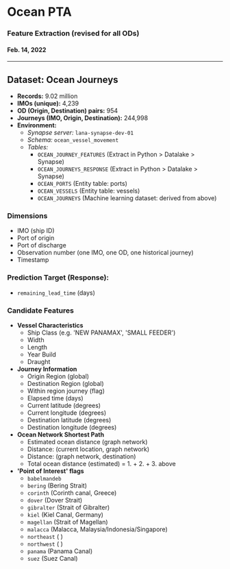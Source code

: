 
# Ocean PTA
### Feature Extraction (revised for all ODs)
#### Feb. 14, 2022

***

## Dataset: Ocean Journeys

- **Records:** 9.02 million
- **IMOs (unique):** 4,239
- **OD (Origin, Destination) pairs:** 954
- **Journeys (IMO, Origin, Destination):** 244,998
- **Environment:**
    - *Synapse server:* `lana-synapse-dev-01`
    - *Schema:* `ocean_vessel_movement`
    - *Tables:*
        - `OCEAN_JOURNEY_FEATURES` (Extract in Python > Datalake > Synapse)
        - `OCEAN_JOURNEYS_RESPONSE` (Extract in Python > Datalake > Synapse)
        - `OCEAN_PORTS` (Entity table: ports)
        - `OCEAN_VESSELS` (Entity table: vessels)
        - `OCEAN_JOURNEYS` (Machine learning dataset: derived from above)


### **Dimensions** 

- IMO (ship ID)
- Port of origin
- Port of discharge
- Observation number (one IMO, one OD, one historical journey)
- Timestamp


### **Prediction Target (Response):**

- `remaining_lead_time` (days)


### **Candidate Features** 
    
- **Vessel Characteristics**
    - Ship Class (e.g. 'NEW PANAMAX', 'SMALL FEEDER')
    - Width
    - Length
    - Year Build
    - Draught
- **Journey Information**
    - Origin Region (global)
    - Destination Region (global)
    - Within region journey (flag)
    - Elapsed time (days)
    - Current latitude (degrees)
    - Current longitude (degrees)
    - Destination latitude (degrees)
    - Destination longitude (degrees)
- **Ocean Network Shortest Path**
    - Estimated ocean distance (graph network)
    - Distance: (current location, graph network)
    - Distance: (graph network, destination)
    - Total ocean distance (estimated) = 1. + 2. + 3. above
- **'Point of Interest' flags**
    - `babelmandeb`
    - `bering` (Bering Strait)
    - `corinth` (Corinth canal, Greece)
    - `dover` (Dover Strait)
    - `gibralter` (Strait of Gibralter)
    - `kiel` (Kiel Canal, Germany)
    - `magellan` (Strait of Magellan)
    - `malacca` (Malacca, Malaysia/Indonesia/Singapore)
    - `northeast` ( )
    - `northwest` ( )
    - `panama` (Panama Canal)
    - `suez` (Suez Canal)